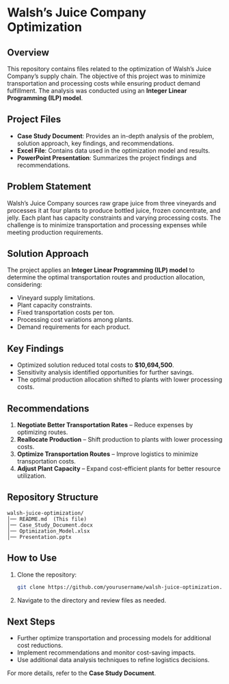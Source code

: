 # Walsh’s Juice Company Optimization

## Overview
This repository contains files related to the optimization of Walsh’s Juice Company’s supply chain. The objective of this project was to minimize transportation and processing costs while ensuring product demand fulfillment. The analysis was conducted using an **Integer Linear Programming (ILP) model**.

## Project Files
- **Case Study Document**: Provides an in-depth analysis of the problem, solution approach, key findings, and recommendations.
- **Excel File**: Contains data used in the optimization model and results.
- **PowerPoint Presentation**: Summarizes the project findings and recommendations.

## Problem Statement
Walsh’s Juice Company sources raw grape juice from three vineyards and processes it at four plants to produce bottled juice, frozen concentrate, and jelly. Each plant has capacity constraints and varying processing costs. The challenge is to minimize transportation and processing expenses while meeting production requirements.

## Solution Approach
The project applies an **Integer Linear Programming (ILP) model** to determine the optimal transportation routes and production allocation, considering:
- Vineyard supply limitations.
- Plant capacity constraints.
- Fixed transportation costs per ton.
- Processing cost variations among plants.
- Demand requirements for each product.

## Key Findings
- Optimized solution reduced total costs to **$10,694,500**.
- Sensitivity analysis identified opportunities for further savings.
- The optimal production allocation shifted to plants with lower processing costs.

## Recommendations
1. **Negotiate Better Transportation Rates** – Reduce expenses by optimizing routes.
2. **Reallocate Production** – Shift production to plants with lower processing costs.
3. **Optimize Transportation Routes** – Improve logistics to minimize transportation costs.
4. **Adjust Plant Capacity** – Expand cost-efficient plants for better resource utilization.

## Repository Structure
```
walsh-juice-optimization/
│── README.md  (This file)
│── Case_Study_Document.docx
│── Optimization_Model.xlsx
│── Presentation.pptx
```

## How to Use
1. Clone the repository:
   ```sh
   git clone https://github.com/yourusername/walsh-juice-optimization.git
   ```
2. Navigate to the directory and review files as needed.

## Next Steps
- Further optimize transportation and processing models for additional cost reductions.
- Implement recommendations and monitor cost-saving impacts.
- Use additional data analysis techniques to refine logistics decisions.

For more details, refer to the **Case Study Document**.

